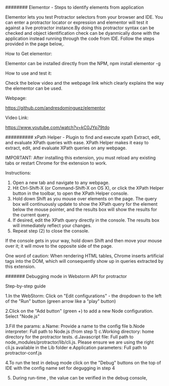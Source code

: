 ######## Elementor - Steps to identify elements from application

Elementor lets you test Protractor selectors from your browser and IDE. You can enter a protractor locator or expression and elementor will test it against a live protractor instance.By doing this protractor syntax can be checked and object identification check can be dyanmically done with the application instead running through the code from IDE. Follow the steps provided in the page below,.

How to Get elementor:

Elementor can be installed directly from the NPM,
npm install elementor -g

How to use and test it:

Check the below video and the webpage link which clearly explains the way the elementor can be used.

Webpage:

https://github.com/andresdominguez/elementor

Video Link:

https://www.youtube.com/watch?v=kC0JYp79tdo

########## xPath Helper - Plugin to find and execute xpath
Extract, edit, and evaluate XPath queries with ease.
XPath Helper makes it easy to extract, edit, and evaluate XPath queries on any webpage.

IMPORTANT: After installing this extension, you must reload any existing tabs or restart Chrome for the extension to work.

Instructions:

1. Open a new tab and navigate to any webpage.
2. Hit Ctrl-Shift-X (or Command-Shift-X on OS X), or click the XPath Helper button in the toolbar, to open the XPath Helper console.
3. Hold down Shift as you mouse over elements on the page. The query box will continuously update to show the XPath query for the element below the mouse pointer, and the results box will show the results for the current query.
4. If desired, edit the XPath query directly in the console. The results box will immediately reflect your changes.
5. Repeat step (2) to close the console.

If the console gets in your way, hold down Shift and then move your mouse over it; it will move to the opposite side of the page.

One word of caution: When rendering HTML tables, Chrome inserts artificial <tbody> tags into the DOM, which will consequently show up in queries extracted by this extension.


####### Debugging mode in Webstorm API for protractor

Step-by-step guide

1.In the WebStorm: Click on "Edit configurations" - the dropdown to the left of the "Run" button (green arrow like a "play" button)

2.Click on the "Add button" (green +) to add a new Node configuration. Select "Node.js"

3.Fill the params:
a.Name: Provide a name to the config file
b.Node interpreter: Full path to Node.js (from step 1)
c.Working directory: home directory for the protractor tests.
d.Javascript file: Full path to node_modules/protractor/lib/cli.js. Please ensure we are using the right cli.js available in the Lib folder
e.Application parameters: Full path to protractor-conf.js

4.To run the test in debug mode click on the "Debug" buttons on the top of IDE with the config name set for degugging in step 4

5. During run-time , the value can be verified in the debug console,


